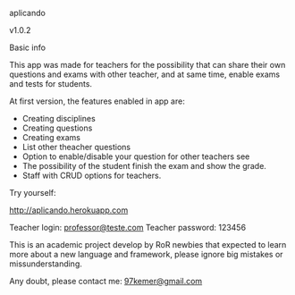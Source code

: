 aplicando

v1.0.2

Basic info

This app was made for teachers for the possibility that can share their own questions and exams with other teacher, and at same time, enable exams and tests for students.

At first version, the features enabled in app are:
- Creating disciplines
- Creating questions
- Creating exams
- List other theacher questions
- Option to enable/disable your question for other teachers see
- The possibility of the student finish the exam and show the grade.
- Staff with CRUD options for teachers.

Try yourself:

http://aplicando.herokuapp.com

Teacher login: professor@teste.com
Teacher password: 123456  

This is an academic project develop by RoR newbies that expected to learn more about a new language and framework, please ignore big mistakes or missunderstanding.

Any doubt, please contact me: 97kemer@gmail.com
